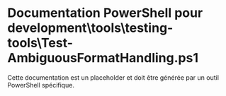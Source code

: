 # Documentation PowerShell pour development\tools\testing-tools\Test-AmbiguousFormatHandling.ps1

Cette documentation est un placeholder et doit être générée par un outil PowerShell spécifique.
